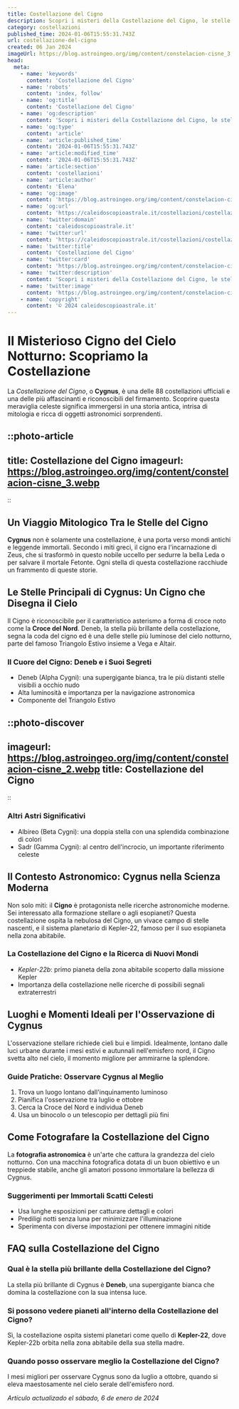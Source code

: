 ```yaml
---
title: Costellazione del Cigno
description: Scopri i misteri della Costellazione del Cigno, le stelle brillanti e le leggende celesti in un viaggio celestiale. Esplora ora!
category: costellazioni
published_time: 2024-01-06T15:55:31.743Z
url: costellazione-del-cigno
created: 06 Jan 2024
imageUrl: https://blog.astroingeo.org/img/content/constelacion-cisne_3.webp
head:
  meta:
    - name: 'keywords'
      content: 'Costellazione del Cigno'
    - name: 'robots'
      content: 'index, follow'
    - name: 'og:title'
      content: 'Costellazione del Cigno'
    - name: 'og:description'
      content: 'Scopri i misteri della Costellazione del Cigno, le stelle brillanti e le leggende celesti in un viaggio celestiale. Esplora ora!'
    - name: 'og:type'
      content: 'article'
    - name: 'article:published_time'
      content: '2024-01-06T15:55:31.743Z'
    - name: 'article:modified_time'
      content: '2024-01-06T15:55:31.743Z'
    - name: 'article:section'
      content: 'costellazioni'
    - name: 'article:author'
      content: 'Elena'
    - name: 'og:image'
      content: 'https://blog.astroingeo.org/img/content/constelacion-cisne_3.webp'
    - name: 'og:url'
      content: 'https://caleidoscopioastrale.it/costellazioni/costellazione-del-cigno'
    - name: 'twitter:domain'
      content: 'caleidoscopioastrale.it'
    - name: 'twitter:url'
      content: 'https://caleidoscopioastrale.it/costellazioni/costellazione-del-cigno'
    - name: 'twitter:title'
      content: 'Costellazione del Cigno'
    - name: 'twitter:card'
      content: 'https://blog.astroingeo.org/img/content/constelacion-cisne_3.webp'
    - name: 'twitter:description'
      content: 'Scopri i misteri della Costellazione del Cigno, le stelle brillanti e le leggende celesti in un viaggio celestiale. Esplora ora!'
    - name: 'twitter:image'
      content: 'https://blog.astroingeo.org/img/content/constelacion-cisne_3.webp'
    - name: 'copyright'
      content: '© 2024 caleidoscopioastrale.it'
---
```

# Il Misterioso Cigno del Cielo Notturno: Scopriamo la Costellazione

La *Costellazione del Cigno*, o **Cygnus**, è una delle 88 costellazioni ufficiali e una delle più affascinanti e riconoscibili del firmamento. Scoprire questa meraviglia celeste significa immergersi in una storia antica, intrisa di mitologia e ricca di oggetti astronomici sorprendenti.

::photo-article
---
title: Costellazione del Cigno
imageurl: https://blog.astroingeo.org/img/content/constelacion-cisne_3.webp
---
::

## Un Viaggio Mitologico Tra le Stelle del Cigno

**Cygnus** non è solamente una costellazione, è una porta verso mondi antichi e leggende immortali. Secondo i miti greci, il cigno era l'incarnazione di Zeus, che si trasformò in questo nobile uccello per sedurre la bella Leda o per salvare il mortale Fetonte. Ogni stella di questa costellazione racchiude un frammento di queste storie.

## Le Stelle Principali di Cygnus: Un Cigno che Disegna il Cielo

Il Cigno è riconoscibile per il caratteristico asterismo a forma di croce noto come la **Croce del Nord**. Deneb, la stella più brillante della costellazione, segna la coda del cigno ed è una delle stelle più luminose del cielo notturno, parte del famoso Triangolo Estivo insieme a Vega e Altair.

### Il Cuore del Cigno: Deneb e i Suoi Segreti

- Deneb (Alpha Cygni): una supergigante bianca, tra le più distanti stelle visibili a occhio nudo
- Alta luminosità e importanza per la navigazione astronomica
- Componente del Triangolo Estivo

::photo-discover
---
imageurl: https://blog.astroingeo.org/img/content/constelacion-cisne_2.webp
title: Costellazione del Cigno
---
::

### Altri Astri Significativi
- Albireo (Beta Cygni): una doppia stella con una splendida combinazione di colori
- Sadr (Gamma Cygni): al centro dell'incrocio, un importante riferimento celeste

## Il Contesto Astronomico: Cygnus nella Scienza Moderna

Non solo miti: il **Cigno** è protagonista nelle ricerche astronomiche moderne. Sei interessato alla formazione stellare o agli esopianeti? Questa costellazione ospita la nebulosa del Cigno, un vivace campo di stelle nascenti, e il sistema planetario di Kepler-22, famoso per il suo esopianeta nella zona abitabile.

### La Costellazione del Cigno e la Ricerca di Nuovi Mondi

- *Kepler-22b*: primo pianeta della zona abitabile scoperto dalla missione Kepler
- Importanza della costellazione nelle ricerche di possibili segnali extraterrestri

## Luoghi e Momenti Ideali per l'Osservazione di Cygnus

L'osservazione stellare richiede cieli bui e limpidi. Idealmente, lontano dalle luci urbane durante i mesi estivi e autunnali nell'emisfero nord, il Cigno svetta alto nel cielo, il momento migliore per ammirarne la splendore.

### Guide Pratiche: Osservare Cygnus al Meglio

1. Trova un luogo lontano dall'inquinamento luminoso
2. Pianifica l'osservazione tra luglio e ottobre
3. Cerca la Croce del Nord e individua Deneb
4. Usa un binocolo o un telescopio per dettagli più fini

## Come Fotografare la Costellazione del Cigno

La **fotografia astronomica** è un'arte che cattura la grandezza del cielo notturno. Con una macchina fotografica dotata di un buon obiettivo e un treppiede stabile, anche gli amatori possono immortalare la bellezza di Cygnus.

### Suggerimenti per Immortali Scatti Celesti

- Usa lunghe esposizioni per catturare dettagli e colori
- Prediligi notti senza luna per minimizzare l'illuminazione
- Sperimenta con diverse impostazioni per ottenere immagini nitide

## FAQ sulla Costellazione del Cigno

### Qual è la stella più brillante della Costellazione del Cigno?
La stella più brillante di Cygnus è **Deneb**, una supergigante bianca che domina la costellazione con la sua intensa luce.

### Si possono vedere pianeti all'interno della Costellazione del Cigno?
Sì, la costellazione ospita sistemi planetari come quello di **Kepler-22**, dove Kepler-22b orbita nella zona abitabile della sua stella madre.

### Quando posso osservare meglio la Costellazione del Cigno?
I mesi migliori per osservare Cygnus sono da luglio a ottobre, quando si eleva maestosamente nel cielo serale dell'emisfero nord.

_Artículo actualizado el sábado, 6 de enero de 2024_